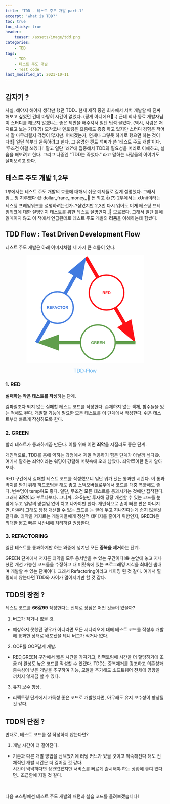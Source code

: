 ```yaml
---
title: 'TDD - 테스트 주도 개발 part.1'
excerpt: 'what is TDD?'
toc: true
toc_sticky: true
header:
    teaser: /assets/image/tdd.png
categories:
    - TDD
tags:
    - TDD 
    - 테스트 주도 개발
    - Test code
last_modified_at: 2021-10-11
---
```


## 갑자기 ?
사실, 해야지 해야지 생각만 했던 TDD.. 현재 재직 중인 회사에서 서버 개발할 때 진짜 해보고 싶었던 건데 마땅히 시간이 없었다. (핑계 아니에요🤣..)
근데 회사 동료 개발자님이 스터디를 해보지 않겠냐는 좋은 제안을 해주셔서 일단 덥석 물었다. (역시, 사람은 저지르고 보는 거지(?))
모각코나 멘토링은 요즘에도 종종 하고 있지만 스터디 경험은 적어서 잘 마무리될지 걱정이 많지만. 어쩌겠는가, 언제나 그렇듯 하기로 했으면 하는 것이다!!👊
일단 책부터 완독하려고 한다. 그 유명한 켄트 백씨가 쓴 '테스트 주도 개발'이다.
'무조건 이걸 쓰겠다!' 말고 일단 '왜?'에 집중해서 TDD의 필요성을 머리로 이해하고, 실습을 해보려고 한다.
그리고 나중엔 "TDD는 죽었다." 라고 말하는 사람들의 이야기도 살펴보려고 한다.


## 테스트 주도 개발 1,2부
1부에서는 테스트 주도 개발의 흐름에 대해서 쉬운 예제들로 길게 설명했다. 
그래서 엄....청 지루했다 😪 dollar,,franc,,money,,🥱 돈 최고 👍(?)
2부에서는 xUnit이라는 테스팅 프레임워크를 설명하려는건가..?싶었지만 2,3번 다시 읽어도 이게 테스팅 프레임워크에 대한 설명인지 테스트를 위한 테스트 설명인지..🤔 모르겠다.
그래서 일단 틀에 얽매이지 않고 이 책에서 언급된데로 테스트 주도 개발의 **리듬**을 이해하는데 힘썼다.


## TDD Flow : Test Driven Development Flow
테스트 주도 개발은 아래 이미지처럼 세 가지 큰 흐름이 있다.
<p align="center"><img src="/assets/image/tdd_flow.png"></p>
<div style="text-align: center; font: caption; color: #55acee">TDD-Flow</div>


### 1. RED
**실패하는 작은 테스트를 작성**하는 단계.

컴파일조차 되지 않는 실패할 테스트 코드를 작성한다.
존재하지 않는 객체, 함수들을 있는 척해도 된다. 
개발할 기능에 필요한 모든 테스트를 이 단계에서 작성한다.
쉬운 테스트부터 빠르게 작성하도록 한다. 

### 2. GREEN
빨리 테스트가 통과하게끔 만든다. 이를 위해 어떤 **죄악**을 저질러도 좋은 단계.

개인적으로, TDD를 몸에 익히는 과정에서 제일 적응하기 힘든 단계가 아닐까 싶다😅.
여기서 말하는 죄악이라는 워딩이 강렬해 머릿속에 오래 남았다. 죄악😈이란 뭔지 알아보자.

RED 구간에서 실패할 테스트 코드를 작성했으니 일단 뭐가 됐든 통과만 시킨다. 
이 통과 딱지를 받기 위해 하드코딩을 해도 좋고 스택오버플로우에서 코드를 대충 복붙해도 좋다. 변수명이 temp여도 좋다.
일단, 무조건 모든 테스트를 통과시키는 것에만 집착한다.
그래서 **죄악**이라 부르나보다. 
그니까.. 3-5분만 투자해 당장 개선할 수 있는 코드를 눈 앞에 두고 일말의 망설임 없이 치고 나가야만 한다. 
개인적으로 손이 빠른 편은 아니지만, 아무리 그래도 당장 개선할 수 있는 코드를 눈 앞에 두고 지나친다는게 쉽지 않을것 같다😅.
죄악을 저지르는 개발자들에게 정신적 데미지를 줄이기 위함인지, GREEN은 최대한 짧고 빠른 시간내에 처리하길 권장한다.


### 3. REFACTORING 
일단 테스트를 통과하게만 하는 와중에 생겨난 모든 **중복을 제거**하는 단계.

GREEN 단계에서 저지른 죄악을 모두 용서받을 수 있는 구간이다!😁
눈앞에 놓고 지나쳤던 개선 가능한 코드들을 수정하고 내 머릿속에 있는 프로그래밍 지식을 최대한 뽐내며 개발할 수 있는 단계이다.
그래서 Refactoring이라고 네이밍 된 것 같다. 
여기서 힐링되지 않는다면 TDD와 사이가 멀어지기만 할 것 같다.


## TDD의 장점 ?
테스트 코드를 **66잘99** 작성한다는 전제로 장점은 어떤 것들이 있을까?

1. 버그가 적거나 없을 것.  
- 예상하지 못했던 경우가 아니라면 모든 시나리오에 대해 테스트 코드를 작성후 개발해 통과한 상태로 배포됐을 테니 버그가 적거나 없다. 

2. OOP를 OOP답게 개발.  
- RED,GREEN 구간에서 짧은 시간을 가져가고, 리팩토링에 시간을 더 할당하기에 조금 더 완성도 높은 코드를 작성할 수 있겠다. 
TDD는 중복제거를 강조하고 의존성과 종속성이 낮은 개발을 추구하여 기능, 모듈을 추가해도 소프트웨어 전체에 영향을 끼치지 않게끔 할 수 있다. 

3. 유지 보수 향상.  
- 리팩토링 단계에서 가독성 좋은 코드로 개발했다면, 아무래도 유지 보수성이 향상될 것 같다. 


## TDD의 단점 ?
반대로, 테스트 코드를 잘 작성하지 않는다면?

1. 개발 시간이 더 길어진다.  
- 기존과 다른 개발 방법을 선택했기에 러닝 커브가 있을 것이고 익숙해진다 해도 전체적인 개발 시간은 더 길어질 것 같다.  
시간이 넉넉하다면 상관없겠지만 서비스를 빠르게 출시해야 하는 상황에 놓여 있다면.. 조급함에 지칠 것 같다.   

<br>
<br>
다음 포스팅에선 테스트 주도 개발의 패턴과 실습 코드를 올려보겠습니다!